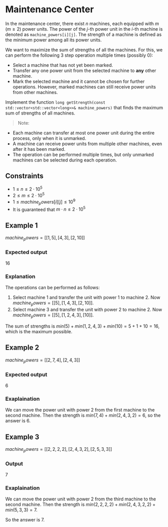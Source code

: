 # Maintenance Center

In the maintenance center, there exist $n$ machines, each equipped with $m$ ($m \geq 2$) power units.
The power of the _j_-th power unit in the _i_-th machine is denoted as `machine_powers[i][j]`.
The strength of a machine is defined as the minimum power among all its power units.

We want to maximize the sum of strengths of all the machines.
For this, we can perform the following 3 step operation multiple times (possibly 0):
- Select a machine that has not yet been marked.
- Transfer any one power unit from the selected machine to **any** other machine.
- Mark the selected machine and it cannot be chosen for further operations. However, marked machines can still receive power units from other machines.

Implement the function `long getStrength(const std::vector<std::vector<long>>& machine_powers)` that finds the maximum sum of strengths of all machines.

> Note:
- Each machine can transfer at most one power unit during the entire process, only when it is unmarked.
- A machine can receive power units from multiple other machines, even after it has been marked.
- The operation can be performed multiple times, but only unmarked machines can be selected during each operation.


## Constraints
- $1 \leq n \leq 2 \cdot 10^5$
- $2 \leq m \leq 2 \cdot 10^5$
- $1 \leq machine_powers[i][j] \leq 10^9$
- It is guaranteed that $m \cdot n \leq 2 \cdot 10^5$


## Example 1
$machine_powers = [[1, 5], [4, 3], [2, 10]]$

### Expected output
$16$

### Explanation
The operations can be performed as follows:
1. Select machine $1$ and transfer the unit with power $1$ to machine $2$. Now $machine_powers = [[5], [1, 4, 3], [2, 10]]$.
2. Select machine $3$ and transfer the unit with power $2$ to machine $2$. Now $machine_powers = [[5], [1, 2, 4, 3], [10]]$.

The sum of strengths is $min(5) + min(1, 2, 4, 3) + min(10) = 5 + 1 + 10 = 16$, which is the maximum possible.


## Example 2
$machine_powers = [[2, 7, 4], [2, 4, 3]]$

### Expected output
$6$

### Exaplaination
We can move the power unit with power $2$ from the first machine to the second machine.
Then the strength is $min(7, 4) + min(2, 4, 3, 2) = 6$, so the answer is $6$.


## Example 3
$machine_powers = [[2, 2, 2, 2], [2, 4, 3, 2], [2, 5, 3, 3]]$

### Output
$7$

### Exaplaination
We can move the power unit with power $2$ from the third machine to the second machine.
Then the strength is $min(2, 2, 2, 2) + min(2, 4, 3, 2, 2) + min(5, 3, 3) = 7$.

So the answer is $7$.
